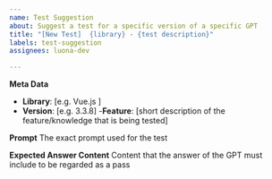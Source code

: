 ```yaml
---
name: Test Suggestion
about: Suggest a test for a specific version of a specific GPT
title: "[New Test]  {library} - {test description}"
labels: test-suggestion
assignees: luona-dev

---
```


**Meta Data**
- **Library**: [e.g. Vue.js ]
- **Version**: [e.g. 3.3.8]
-**Feature**: [short description of the feature/knowledge that is being tested]

**Prompt**
The exact prompt used for the test

**Expected Answer Content**
Content that the answer of the GPT must include to be regarded as a pass
